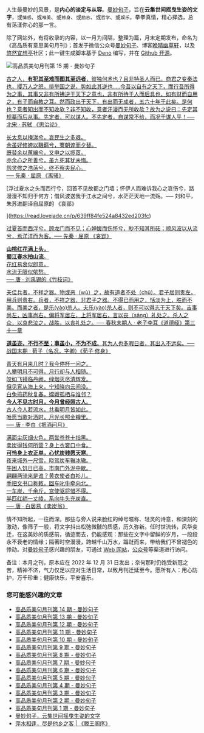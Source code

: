 人生最曼妙的风景，是**内心的淡定与从容**。[曼妙句子](https://read.lovejade.cn/)，旨在**云集世间摇曳生姿的文字**，或`情感`、或`唯美`、或`修身`、或`励志`、或`哲学`、或`娱乐`，拳拳真情，精心择选，总有荡漾你心的那一言。

除了网站外，有将收录的内容，以一月为间隔，整理为篇，月末定期发布，命名为《高品质有意思美句月刊》；首发于微信公众号[曼妙句子](https://mp.weixin.qq.com/mp/appmsgalbum?__biz=Mzk0NzI5NjQ3Mg==&action=getalbum&album_id=2103726193429512196)、博客[晚晴幽草轩](https://www.jeffjade.com)，以及[悠然宜想亭](https://forum.lovejade.cn/)社区；此一键生成脚本基于 [Deno](https://nicelinks.site/post/602d30aad099ff5688618591) 编写，并在 [Github 开源](https://github.com/nicejade/sentences-monthly-newsletter)。

![高品质美句月刊第 15 期 - 曼妙句子](https://image.nicelinks.site/jpg/nice-links-015.jpg)

[古之人，**有犯其至难而图其至远者**，彼独何术也？且非特圣人而已。商君之变秦法也，撄万人之怒，排举国之说，势如此其逆也.....今吾以自有之天下，而行吾所得为之事，其事又非有所拂逆于天下之意也，非有所待于人而后具也，如有财而自用之，有子而自教之耳。然而政出于天下，有出而无成者，五六十年于此矣。是何也？意者知出而不知收欤？非不知收，意者汗漫而无所收欤？故为之说曰：先定其规摹而后从事。先定者，可以谋人。不先定者，自谋常不给，而况于谋人乎！── 北宋 · 苏轼 《思治论》](https://read.lovejade.cn/p/63b40cf81653425ab90b367b)

[长太息以掩涕兮，哀民生之多艰。  
余虽好修姱以鞿羁兮，謇朝谇而夕替。  
既替余以蕙纕兮，又申之以揽茝。  
亦余心之所善兮，虽九死其犹未悔。  
怨灵修之浩荡兮，终不察夫民心。  
── 先秦 · 屈原 《离骚》](https://read.lovejade.cn/p/63b40a3d1653425ab90b3670)

[浮过夏水之头而西行兮，回首不见故都之门墙；怀伊人而难诉我心之哀伤兮，路漫漫不知归于何方；借风波送我于江水之间兮，水茫茫天地一流殇。── 刘和平，朱苏进翻译自屈原的 《哀郢》

](https://read.lovejade.cn/p/639ff84fe524a8432ed203fc)

[过夏首而西浮兮，顾龙门而不见；心婵媛而伤怀兮，眇不知其所砳；顺风波以从流兮，焉洋洋而为客。── 先秦 · 屈原 《哀郢》](https://read.lovejade.cn/p/639ff7c9e524a8432ed203f5)

[**山桃红花满上头，  
蜀江春水拍山流**。  
花红易衰似郎意，  
水流无限似侬愁。  
── 唐 · 刘禹锡的《竹枝词》](https://read.lovejade.cn/p/639f241ce524a8432ed200b6)

[夫佳兵者，不祥之器。物或恶（wù）之，故有道者不处（chǔ）。君子居则贵左，用兵则贵右。兵者，不祥之器，非君子之器。不得已而用之，恬淡为上，胜而不美。而美之者，是乐(yào)杀人。夫乐(yào)杀人者，则不可以得志于天下矣。吉事尚左，凶事尚右。偏将军居左，上将军居右，言以丧（sāng）礼处之。杀人之众，以哀悲泣之，战胜，以丧礼处之。── 春秋末期人 · 老子李耳《道德经》第三十一章](https://read.lovejade.cn/p/6399e323e524a8432ed1e2ea)

[**道虽迩，不行不至；事虽小，不为不成**。其为人也多暇日者，其出入不远矣。── 战国末期 · 荀子（名况，字卿）《荀子·修身》](https://read.lovejade.cn/p/6391eeb678b7a129199602e0)

[青天有月来几时？我今停杯一问之。  
人攀明月不可得，月行却与人相随。  
皎如飞镜临丹阙，绿烟灭尽清辉发。  
但见宵从海上来，宁知晓向云间没。  
白兔捣药秋复春，嫦娥孤栖与谁邻？  
**今人不见古时月，今月曾经照古人**。  
古人今人若流水，共看明月皆如此。  
唯愿当歌对酒时，月光长照金樽里。  
── 唐 · 李白《把酒问月》](https://read.lovejade.cn/p/638e00802b7d801bbed27008)

[满面尘灰烟火色，两鬓苍苍十指黑。  
卖炭得钱何所营？身上衣裳口中食。  
**可怜身上衣正单，心忧炭贱愿天寒**。  
夜来城外一尺雪，晓驾炭车辗冰辙。  
牛困人饥日已高，市南门外泥中歇。  
翩翩两骑来是谁？黄衣使者白衫儿。  
手把文书口称敕，回车叱牛牵向北。  
一车炭，千余斤，宫使驱将惜不得。  
半匹红绡一丈绫，系向牛头充炭直。  
── 唐 · 白居易《卖炭翁》](https://read.lovejade.cn/p/638cd83a2b7d801bbed26618)

情不知所起，一往而深。那些与旁人说来脸红的绰号暱称、轻灵的诗意，和深刻的激动，像筛子一般，将文字抖出松弛微醺的质感，历久弥新。任时世流转，风华变迁，在这美妙的质感前，循迹而去，仍能感观：那些在文字中留鲜的岁月，一段段永不衰老的情缘；隔著时空漫漫，跨越千山万水，蹁跹而来，带给我们不曾褪色的悸动。对[曼妙句子](http://read.lovejade.cn/)感兴趣的朋友，可通过 [Web 网站](http://read.lovejade.cn/)，[公众号](https://mp.weixin.qq.com/mp/appmsgalbum?__biz=Mzk0NzI5NjQ3Mg==&action=getalbum&album_id=2103726193429512196)等渠道进行访问。

备注：本月之刊，原本应在 2022 年 12 月 31 日发出；奈何那时仍饱受新冠之苦，精神不济，气力仅足以应对生活日常，以致月刊迁延至今。愿所有人：用心防护，万千珍重；健康快乐，平安喜乐。

### 您可能感兴趣的文章

- [高品质美句月刊第 14 期 - 曼妙句子](https://forum.lovejade.cn/d/236-14)
- [高品质美句月刊第 13 期 - 曼妙句子](https://forum.lovejade.cn/d/236-13)
- [高品质美句月刊第 12 期 - 曼妙句子](https://forum.lovejade.cn/d/224-12)
- [高品质美句月刊第 11 期 - 曼妙句子](https://forum.lovejade.cn/d/212-11)
- [高品质美句月刊第 10 期 - 曼妙句子](https://forum.lovejade.cn/d/208-10)
- [高品质美句月刊第 9 期 - 曼妙句子](https://forum.lovejade.cn/d/196-9)
- [高品质美句月刊第 8 期 - 曼妙句子](https://forum.lovejade.cn/d/183-8)
- [高品质美句月刊第 7 期 - 曼妙句子](https://forum.lovejade.cn/d/171-7)
- [高品质美句月刊第 6 期 - 曼妙句子](https://forum.lovejade.cn/d/144-4)
- [高品质美句月刊第 5 期 - 曼妙句子](https://forum.lovejade.cn/d/153-5)
- [高品质美句月刊第 4 期 - 曼妙句子](https://forum.lovejade.cn/d/144-4)
- [高品质美句月刊第 3 期 - 曼妙句子](https://forum.lovejade.cn/d/136-3)
- [高品质美句月刊第 2 期 - 曼妙句子](https://forum.lovejade.cn/d/124-2)
- [高品质美句月刊第 1 期 - 曼妙句子](https://forum.lovejade.cn/d/113-1)
- [曼妙句子，云集世间摇曳生姿的文字](https://forum.lovejade.cn/d/111)
- [萍水相逢，尽是他乡之客 | 《滕王阁序》](https://forum.lovejade.cn/d/73)
